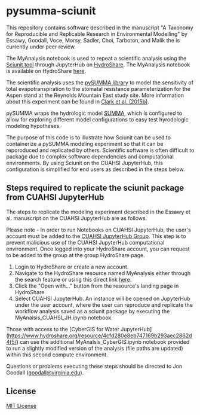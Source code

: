 
# pysumma-sciunit

This repository contains software described in the manuscript "A Taxonomy for Reproducible and Replicable Research in Environmental Modelling" by Essawy, Goodall, Voce, Morsy, Sadler, Choi, Tarboton, and Malik the is currently under peer review. 

The MyAnalysis notebook is used to repeat a scientific analysis using the [Sciunit  tool](https://sciunit.run/) through JupyterHub on [HydroShare](https://www.hydroshare.org/). The MyAnalysis notebook is available on HydroShare [here](https://www.hydroshare.org/resource/7d1403636fd3444c87e3c5b40b000b91/).

The scientific analysis uses the [pySUMMA library](https://github.com/UW-Hydro/pysumma) to model the sensitivity of total evapotranspiration to the stomatal resistance parameterization for the Aspen stand at the Reynolds Mountain East study site. More information about this experiment can be found in [Clark et al. (2015b)](https://agupubs.onlinelibrary.wiley.com/doi/abs/10.1002/2015WR017200).

pySUMMA wraps the hydrologic model [SUMMA](https://ral.ucar.edu/projects/summa), which is configured to allow for exploring different model configurations to easy test hyrodologic modeling hypotheses.

The purpose of this code is to illustrate how Sciunit can be used to containerize a pySUMMA modeling experiment so that it can be reporoduced and replicated by others. Scientific software is often difficult to package due to complex software dependencies and computational environments. By using Sciunit on the CUAHSI JupyterHub, this configuration is simplified for end users as described in the steps below.

## Steps required to replicate the sciunit package from CUAHSI JupyterHub

The steps to replicate the modeling experiment described in the Essawy et al. manuscript on the CUAHSI JupyterHub are as follows. 

Please note - In order to run Notebooks on CUAHSI JupyterHub, the user's account must be added to the [CUAHSI JupyterHub Group](https://www.hydroshare.org/group/156). This step is to prevent malicious use of the CUAHSI JupyterHub computational environment. Once logged into your HydroShare account, you can request to be added to the group at the group HydroShare page.

1. Login to HydroShare or create a new account.
2. Navigate to the HydroShare resource named MyAnalysis either through the search feature or using this direct link [here](https://www.hydroshare.org/resource/7d1403636fd3444c87e3c5b40b000b91/).
3. Click the "Open with..." button from the resource's landing page in HydroShare
4. Select CUAHSI JupyterHub. An instance will be opened on JupyterHub under the user account, where the user can reproduce and replicate the workflow analysis saved as a sciunit package by executing the MyAnalsis_CUAHSI_JH.ipynb notebook.

Those with access to the [CyberGIS for Water JupyterHub] (https://www.hydroshare.org/resource/4cfd280e8eb747169b293aec2862d4f5/) can use the additional MyAnalsis_CyberGIS.ipynb notebook provided to run a slightly modified version of the analysis (file paths are updated) within this second compute environment. 

Questions or problems executing these steps should be directed to Jon Goodall (goodall@virginia.edu). 

## License

[MIT License](https://github.com/uva-hydroinformatics/pysumma-sciunit/blob/master/LICENSE)
